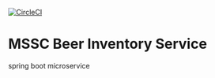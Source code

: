 [![CircleCI](https://dl.circleci.com/status-badge/img/gh/Janakkapadiya/mssc-beer-inventory-service/tree/master.svg?style=svg)](https://dl.circleci.com/status-badge/redirect/gh/Janakkapadiya/mssc-beer-inventory-service/tree/master)
# MSSC Beer Inventory Service

spring boot microservice 

